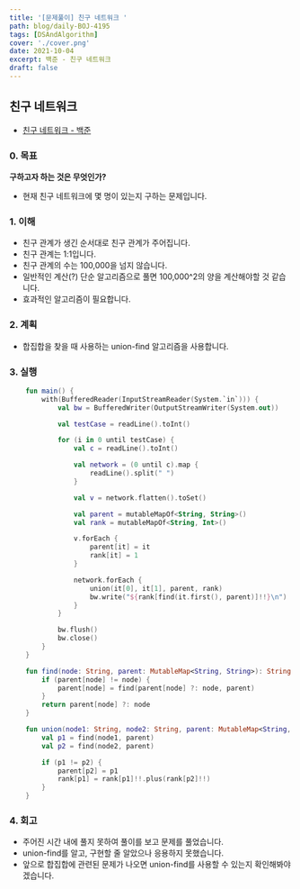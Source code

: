 ```yaml
---
title: '[문제풀이] 친구 네트워크 '
path: blog/daily-BOJ-4195
tags: [DSAndAlgorithm]
cover: './cover.png'
date: 2021-10-04
excerpt: 백준 - 친구 네트워크
draft: false
---
```


## 친구 네트워크

- [친구 네트워크 - 백준](https://www.acmicpc.net/problem/4195)

### 0. 목표

**구하고자 하는 것은 무엇인가?**

- 현재 친구 네트워크에 몇 명이 있는지 구하는 문제입니다.

### 1. 이해

- 친구 관계가 생긴 순서대로 친구 관계가 주어집니다.
- 친구 관계는 1:1입니다.
- 친구 관계의 수는 100,000을 넘지 않습니다.
- 일반적인 계산(?) 단순 알고리즘으로 풀면 100,000^2의 양을 계산해야할 것 같습니다.
- 효과적인 알고리즘이 필요합니다.

### 2. 계획

- 합집합을 찾을 때 사용하는 union-find 알고리즘을 사용합니다.

### 3. 실행

```kotlin
    fun main() {
        with(BufferedReader(InputStreamReader(System.`in`))) {
            val bw = BufferedWriter(OutputStreamWriter(System.out))

            val testCase = readLine().toInt()

            for (i in 0 until testCase) {
                val c = readLine().toInt()

                val network = (0 until c).map {
                    readLine().split(" ")
                }

                val v = network.flatten().toSet()

                val parent = mutableMapOf<String, String>()
                val rank = mutableMapOf<String, Int>()

                v.forEach {
                    parent[it] = it
                    rank[it] = 1
                }

                network.forEach {
                    union(it[0], it[1], parent, rank)
                    bw.write("${rank[find(it.first(), parent)]!!}\n")
                }
            }

            bw.flush()
            bw.close()
        }
    }

    fun find(node: String, parent: MutableMap<String, String>): String {
        if (parent[node] != node) {
            parent[node] = find(parent[node] ?: node, parent)
        }
        return parent[node] ?: node
    }

    fun union(node1: String, node2: String, parent: MutableMap<String, String>, rank: MutableMap<String, Int>) {
        val p1 = find(node1, parent)
        val p2 = find(node2, parent)

        if (p1 != p2) {
            parent[p2] = p1
            rank[p1] = rank[p1]!!.plus(rank[p2]!!)
        }
    }

```

### 4. 회고

- 주어진 시간 내에 풀지 못하여 풀이를 보고 문제를 풀었습니다.
- union-find를 알고, 구현할 줄 알았으나 응용하지 못했습니다.
- 앞으로 합집합에 관련된 문제가 나오면 union-find를 사용할 수 있는지 확인해봐야겠습니다.

